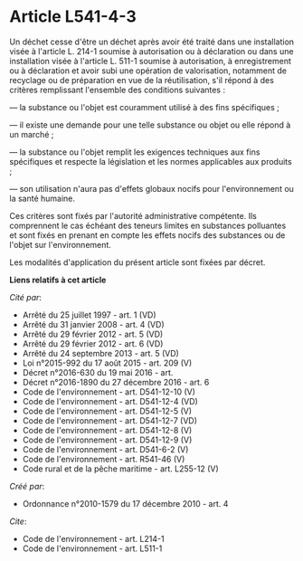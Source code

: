 # Article L541-4-3

Un déchet cesse d'être un déchet après avoir été traité dans une installation visée à l'article L. 214-1 soumise à
autorisation ou à déclaration ou dans une installation visée à l'article L. 511-1 soumise à autorisation, à enregistrement ou
à déclaration et avoir subi une opération de valorisation, notamment de recyclage ou de préparation en vue de la
réutilisation, s'il répond à des critères remplissant l'ensemble des conditions suivantes : 

― la substance ou l'objet est couramment utilisé à des fins spécifiques ; 

― il existe une demande pour une telle substance ou objet ou elle répond à un marché ; 

― la substance ou l'objet remplit les exigences techniques aux fins spécifiques et respecte la législation et les normes
applicables aux produits ; 

― son utilisation n'aura pas d'effets globaux nocifs pour l'environnement ou la santé humaine. 

Ces critères sont fixés par l'autorité administrative compétente. Ils comprennent le cas échéant des teneurs limites en
substances polluantes et sont fixés en prenant en compte les effets nocifs des substances ou de l'objet sur l'environnement. 

Les modalités d'application du présent article sont fixées par décret.

**Liens relatifs à cet article**

_Cité par_:

  - Arrêté du 25 juillet 1997 - art. 1 (VD)
  - Arrêté du 31 janvier 2008 - art. 4 (VD)
  - Arrêté du 29 février 2012 - art. 5 (VD)
  - Arrêté du 29 février 2012 - art. 6 (VD)
  - Arrêté du 24 septembre 2013 - art. 5 (VD)
  - Loi n°2015-992 du 17 août 2015 - art. 209 (V)
  - Décret n°2016-630 du 19 mai 2016 - art.
  - Décret n°2016-1890 du 27 décembre 2016 - art. 6
  - Code de l'environnement - art. D541-12-10 (V)
  - Code de l'environnement - art. D541-12-4 (VD)
  - Code de l'environnement - art. D541-12-5 (V)
  - Code de l'environnement - art. D541-12-7 (VD)
  - Code de l'environnement - art. D541-12-8 (V)
  - Code de l'environnement - art. D541-12-9 (V)
  - Code de l'environnement - art. D541-6-2 (V)
  - Code de l'environnement - art. R541-46 (V)
  - Code rural et de la pêche maritime - art. L255-12 (V)

_Créé par_:

  - Ordonnance n°2010-1579 du 17 décembre 2010 - art. 4

_Cite_:

  - Code de l'environnement - art. L214-1
  - Code de l'environnement - art. L511-1
